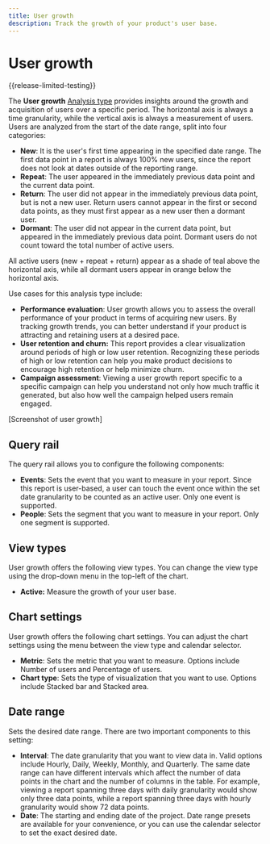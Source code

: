 ```yaml
---
title: User growth
description: Track the growth of your product's user base.
---
```

# User growth

{{release-limited-testing}}

The **User growth** [Analysis type](overview.md) provides insights around the growth and acquisition of users over a specific period. The horizontal axis is always a time granularity, while the vertical axis is always a measurement of users. Users are analyzed from the start of the date range, split into four categories:

* **New**: It is the user's first time appearing in the specified date range. The first data point in a report is always 100% new users, since the report does not look at dates outside of the reporting range.
* **Repeat**: The user appeared in the immediately previous data point and the current data point.
* **Return**: The user did not appear in the immediately previous data point, but is not a new user. Return users cannot appear in the first or second data points, as they must first appear as a new user then a dormant user.
* **Dormant**: The user did not appear in the current data point, but appeared in the immediately previous data point. Dormant users do not count toward the total number of active users.

All active users (new + repeat + return) appear as a shade of teal above the horizontal axis, while all dormant users appear in orange below the horizontal axis.

Use cases for this analysis type include:

* **Performance evaluation**: User growth allows you to assess the overall performance of your product in terms of acquiring new users. By tracking growth trends, you can better understand if your product is attracting and retaining users at a desired pace.
* **User retention and churn:** This report provides a clear visualization around periods of high or low user retention. Recognizing these periods of high or low retention can help you make product decisions to encourage high retention or help minimize churn.
* **Campaign assessment**: Viewing a user growth report specific to a specific campaign can help you understand not only how much traffic it generated, but also how well the campaign helped users remain engaged.

[Screenshot of user growth]

## Query rail

The query rail allows you to configure the following components:

* **Events**: Sets the event that you want to measure in your report. Since this report is user-based, a user can touch the event once within the set date granularity to be counted as an active user. Only one event is supported.
* **People**: Sets the segment that you want to measure in your report. Only one segment is supported.

## View types

User growth offers the following view types. You can change the view type using the drop-down menu in the top-left of the chart.

* **Active:** Measure the growth of your user base.

## Chart settings

User growth offers the following chart settings. You can adjust the chart settings using the menu between the view type and calendar selector.

* **Metric**: Sets the metric that you want to measure. Options include Number of users and Percentage of users.
* **Chart type**: Sets the type of visualization that you want to use. Options include Stacked bar and Stacked area.

## Date range

Sets the desired date range. There are two important components to this setting:

* **Interval**: The date granularity that you want to view data in. Valid options include Hourly, Daily, Weekly, Monthly, and Quarterly. The same date range can have different intervals which affect the number of data points in the chart and the number of columns in the table. For example, viewing a report spanning three days with daily granularity would show only three data points, while a report spanning three days with hourly granularity would show 72 data points.
* **Date**: The starting and ending date of the project. Date range presets are available for your convenience, or you can use the calendar selector to set the exact desired date.
